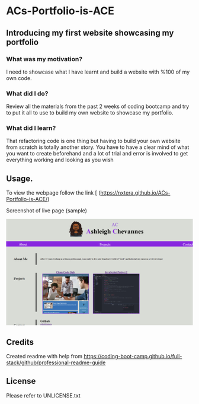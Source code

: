 # ACs-Portfolio-is-ACE

## Introducing my first website showcasing my portfolio

### What was my motivation?
I need to showcase what I have learnt and build a website with %100 of my own code.

### What did I do?

Review all the materials from the past 2 weeks of coding bootcamp and try to put it all to use to build my own website to showcase my portfolio. 
	
### What did I learn?

That refactoring code is one thing but having to build your own website from scratch is totally another story. You have to have a clear mind of what you want to create beforehand and a lot of trial and error is involved to get everything working and looking as you wish 

## Usage.

To view the webpage follow the link 
[
(https://nxtera.github.io/ACs-Portfolio-is-ACE/)

Screenshot of live page (sample)

![ScreenShot](assets/images/screenshot.PNG)
 
   
## Credits
Created readme with help from https://coding-boot-camp.github.io/full-stack/github/professional-readme-guide

## License
Please refer to UNLICENSE.txt
